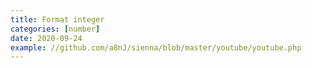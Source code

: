```yaml
---
title: Format integer
categories: [number]
date: 2020-09-24
example: //github.com/a8nJ/sienna/blob/master/youtube/youtube.php
---
```


